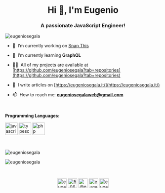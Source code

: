 <h1 align="center">Hi 👋, I'm Eugenio</h1>
<h3 align="center">A passionate JavaScript Engineer!</h3>

<p align="left"> <img src="https://komarev.com/ghpvc/?username=eugeniosegala" alt="eugeniosegala" /> </p>

- 🔭 &nbsp;I’m currently working on [Snap This](https://github.com/eugeniosegala/snap-this)

- 🌱 &nbsp;I’m currently learning **GraphQL**

- 👨‍💻 &nbsp;All of my projects are available at [https://github.com/eugeniosegala?tab=repositories](https://github.com/eugeniosegala?tab=repositories)

- 📝 &nbsp;I write articles on [https://eugeniosegala.it/](https://eugeniosegala.it/)

- 📫  &nbsp;How to reach me: **eugeniosegalaweb@gmail.com**
<br />

**Programming Languages:**
<p align="left"><img src="https://devicons.github.io/devicon/devicon.git/icons/javascript/javascript-original.svg" alt="javascript" width="40" height="40"/> <img src="https://devicons.github.io/devicon/devicon.git/icons/typescript/typescript-original.svg" alt="typescript" width="40" height="40"/> <img src="https://devicons.github.io/devicon/devicon.git/icons/php/php-original.svg" alt="php" width="40" height="40"/></p>

<br />

<p><img align="center" src="https://github-readme-stats.vercel.app/api?username=eugeniosegala&show_icons=true" alt="eugeniosegala" /></p>

<p><img align="center" src="https://github-readme-stats.vercel.app/api/top-langs/?username=eugeniosegala&layout=compact&hide=html" alt="eugeniosegala" /></p>
<br />
<p align="center">
<a href="https://linkedin.com/in/eugeniosegala" target="blank"><img align="center" src="https://cdn.jsdelivr.net/npm/simple-icons@3.0.1/icons/linkedin.svg" alt="eugeniosegala" height="30" width="30" /></a>
<a href="https://stackoverflow.com/users/5060975" target="blank"><img align="center" src="https://cdn.jsdelivr.net/npm/simple-icons@3.0.1/icons/stackoverflow.svg" alt="5060975" height="30" width="30" /></a>
<a href="https://medium.com/@eugeniosegala" target="blank"><img align="center" src="https://cdn.jsdelivr.net/npm/simple-icons@3.0.1/icons/medium.svg" alt="@eugeniosegala" height="30" width="30" /></a>
<a href="https://fb.com/eugenio.segala" target="blank"><img align="center" src="https://cdn.jsdelivr.net/npm/simple-icons@3.0.1/icons/facebook.svg" alt="eugenio.segala" height="30" width="30" /></a>
<a href="https://instagram.com/eugeniosegala" target="blank"><img align="center" src="https://cdn.jsdelivr.net/npm/simple-icons@3.0.1/icons/instagram.svg" alt="eugeniosegala" height="30" width="30" /></a>
</p>
